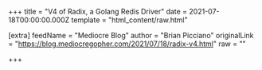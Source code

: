 
+++
title = "V4 of Radix, a Golang Redis Driver"
date = 2021-07-18T00:00:00.000Z
template = "html_content/raw.html"

[extra]
feedName = "Mediocre Blog"
author = "Brian Picciano"
originalLink = "https://blog.mediocregopher.com/2021/07/18/radix-v4.html"
raw = ""

+++

